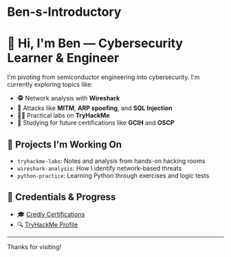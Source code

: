 # Ben-s-Introductory

# 👋 Hi, I'm Ben — Cybersecurity Learner & Engineer

I'm pivoting from semiconductor engineering into cybersecurity. I'm currently exploring topics like:

- 🕵️ Network analysis with **Wireshark**
- 🔐 Attacks like **MITM**, **ARP spoofing**, and **SQL Injection**
- 🧑‍💻 Practical labs on **TryHackMe**
- 🧠 Studying for future certifications like **GCIH** and **OSCP**

## 🚀 Projects I'm Working On
- `tryhackme-labs`: Notes and analysis from hands-on hacking rooms
- `wireshark-analysis`: How I identify network-based threats
- `python-practice`: Learning Python through exercises and logic tests

## 📜 Credentials & Progress
- 🎓 [Credly Certifications](https://www.credly.com/users/sying-cuan-yee)
- 🔍 [TryHackMe Profile](https://tryhackme.com/p/benjaminsyee)

---

Thanks for visiting!
